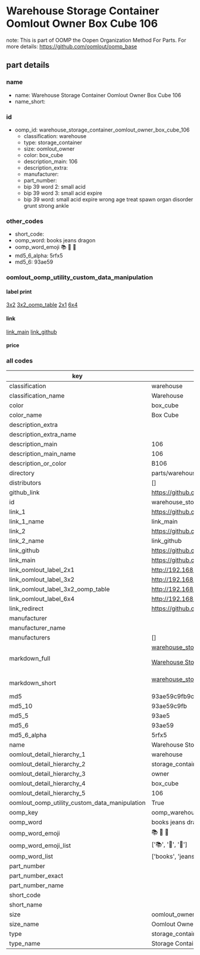 # Warehouse Storage Container Oomlout Owner Box Cube 106  

note: This is part of OOMP the Oopen Organization Method For Parts. For more details: https://github.com/oomlout/oomp_base

##  part details
  







### name
* name: Warehouse Storage Container Oomlout Owner Box Cube 106
* name_short: 
### id
* oomp_id: warehouse_storage_container_oomlout_owner_box_cube_106
  * classification: warehouse
  * type: storage_container
  * size: oomlout_owner
  * color: box_cube
  * description_main: 106
  * description_extra: 
  * manufacturer: 
  * part_number: 
  * bip 39 word 2: small acid
  * bip 39 word 3: small acid expire
  * bip 39 word: small acid expire wrong age treat spawn organ disorder grunt strong ankle

### other_codes
* short_code: 
* oomp_word: books jeans dragon
* oomp_word_emoji :books: :jeans: :dragon:
* md5_6_alpha: 5rfx5
* md5_6: 93ae59






### oomlout_oomp_utility_custom_data_manipulation
#### label print
[3x2](http://192.168.1.245:1112/?label=oomp%205rfx5)
[3x2_oomp_table](http://192.168.1.108:1112/?label=oomp%205rfx5)
[2x1](http://192.168.1.242:1112/?label=oomp%205rfx5)
[6x4](http://192.168.1.55:1112/?label=oomp%205rfx5)    

#### link

[link_main](https://github.com/oomlout/oomlout_oomp_version_1_messy/tree/main/parts/warehouse_storage_container_oomlout_owner_box_cube_106) [link_github](https://github.com/oomlout/oomlout_oomp_version_1_messy/tree/main/parts/warehouse_storage_container_oomlout_owner_box_cube_106)                             

#### price







### all codes 
| key | value |  
| --- | --- |  
| classification | warehouse |  
| classification_name | Warehouse |  
| color | box_cube |  
| color_name | Box Cube |  
| description_extra |  |  
| description_extra_name |  |  
| description_main | 106 |  
| description_main_name | 106 |  
| description_or_color | B106 |  
| directory | parts/warehouse_storage_container_oomlout_owner_box_cube_106 |  
| distributors | [] |  
| github_link | https://github.com/oomlout/oomlout_oomp_part_src/tree/main/parts/warehouse_storage_container_oomlout_owner_box_cube_106 |  
| id | warehouse_storage_container_oomlout_owner_box_cube_106 |  
| link_1 | https://github.com/oomlout/oomlout_oomp_version_1_messy/tree/main/parts/warehouse_storage_container_oomlout_owner_box_cube_106 |  
| link_1_name | link_main |  
| link_2 | https://github.com/oomlout/oomlout_oomp_version_1_messy/tree/main/parts/warehouse_storage_container_oomlout_owner_box_cube_106 |  
| link_2_name | link_github |  
| link_github | https://github.com/oomlout/oomlout_oomp_version_1_messy/tree/main/parts/warehouse_storage_container_oomlout_owner_box_cube_106 |  
| link_main | https://github.com/oomlout/oomlout_oomp_version_1_messy/tree/main/parts/warehouse_storage_container_oomlout_owner_box_cube_106 |  
| link_oomlout_label_2x1 | http://192.168.1.242:1112/?label=oomp%205rfx5 |  
| link_oomlout_label_3x2 | http://192.168.1.245:1112/?label=oomp%205rfx5 |  
| link_oomlout_label_3x2_oomp_table | http://192.168.1.108:1112/?label=oomp%205rfx5 |  
| link_oomlout_label_6x4 | http://192.168.1.55:1112/?label=oomp%205rfx5 |  
| link_redirect | https://github.com/oomlout/oomlout_oomp_version_1_messy/tree/main/parts/warehouse_storage_container_oomlout_owner_box_cube_106 |  
| manufacturer |  |  
| manufacturer_name |  |  
| manufacturers | [] |  
| markdown_full | [warehouse_storage_container_oomlout_owner_box_cube_106](none)<br>[](none)<br>[Warehouse Storage Container Oomlout Owner Box Cube 106](none)<br><br> |  
| markdown_short | [warehouse_storage_container_oomlout_owner_box_cube_106](none)<br><br> |  
| md5 | 93ae59c9fb9c7a179f026feaa0c07e63 |  
| md5_10 | 93ae59c9fb |  
| md5_5 | 93ae5 |  
| md5_6 | 93ae59 |  
| md5_6_alpha | 5rfx5 |  
| name | Warehouse Storage Container Oomlout Owner Box Cube 106 |  
| oomlout_detail_hierarchy_1 | warehouse |  
| oomlout_detail_hierarchy_2 | storage_container |  
| oomlout_detail_hierarchy_3 | owner |  
| oomlout_detail_hierarchy_4 | box_cube |  
| oomlout_detail_hierarchy_5 | 106 |  
| oomlout_oomp_utility_custom_data_manipulation | True |  
| oomp_key | oomp_warehouse_storage_container_oomlout_owner_box_cube_106 |  
| oomp_word | books jeans dragon |  
| oomp_word_emoji | :books: :jeans: :dragon: |  
| oomp_word_emoji_list | [':books:', ':jeans:', ':dragon:'] |  
| oomp_word_list | ['books', 'jeans', 'dragon'] |  
| part_number |  |  
| part_number_exact |  |  
| part_number_name |  |  
| short_code |  |  
| short_name |  |  
| size | oomlout_owner |  
| size_name | Oomlout Owner |  
| type | storage_container |  
| type_name | Storage Container |  
